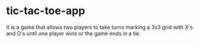 # tic-tac-toe-app
It is  a game that allows two players to take turns marking a 3x3 grid with X's and O's until one player wins or the game ends in a tie.
